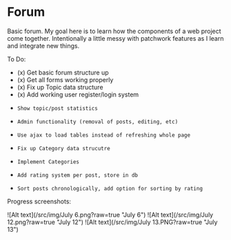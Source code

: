 Forum
=====

Basic forum. My goal here is to learn how the components of a web project come together. Intentionally a little messy with patchwork features as I learn and integrate new things.

To Do:

* (x) Get basic forum structure up
* (x) Get all forms working properly
* (x) Fix up Topic data structure
* (x) Add working user register/login system
*     Show topic/post statistics
*     Admin functionality (removal of posts, editing, etc)
*     Use ajax to load tables instead of refreshing whole page
*     Fix up Category data strucutre
*     Implement Categories
*     Add rating system per post, store in db
*     Sort posts chronologically, add option for sorting by rating

Progress screenshots:

![Alt text](/src/img/July 6.png?raw=true "July 6")
![Alt text](/src/img/July 12.png?raw=true "July 12")
![Alt text](/src/img/July 13.PNG?raw=true "July 13")
